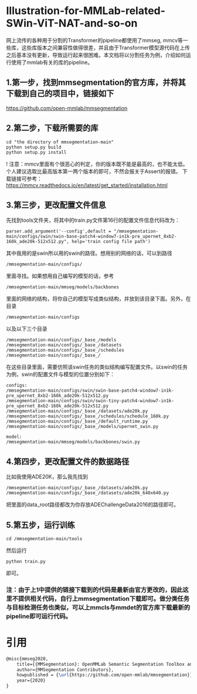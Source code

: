 # Illustration-for-MMLab-related-SWin-ViT-NAT-and-so-on
网上流传的各种用于分割的Transformer的pipeline都使用了mmseg, mmcv等一些库，这些库版本之间兼容性做得很差，并且由于Transformer模型源代码在上传之后基本没有更新，导致运行起来很困难。本文档将以分割任务为例，介绍如何运行使用了mmlab有关的库的pipeline。

## 1.第一步，找到mmsegmentation的官方库，并将其下载到自己的项目中，链接如下
https://github.com/open-mmlab/mmsegmentation

## 2.第二步，下载所需要的库
```shell
cd "the directory of mmsegmentation-main"
python setup.py build
python setup.py install
```
! 注意：mmcv里面有个很恶心的判定，你的版本既不能是最高的，也不能太低。个人建议选取比最高版本第一两个版本的即可，不然会报关于Assert的报错。
下载链接可参考：https://mmcv.readthedocs.io/en/latest/get_started/installation.html

## 3.第三步，更改配置文件信息
先找到tools文件夹，将其中的train.py文件第16行的配置文件信息代码改为： 
```shell
parser.add_argument('--config',default = "/mmsegmentation-main/configs/swin/swin-base-patch4-window7-in1k-pre_upernet_8xb2-160k_ade20k-512x512.py", help='train config file path')
```
其中我用的是swin所以用的swin的路径。想用别的网络的话，可以到路径
```shell
/mmsegmentation-main/configs/
```
里面寻找。如果想用自己编写的模型的话，参考
```shell
/mmsegmentation-main/mmseg/models/backbones
```

里面的网络的结构，将你自己的模型写成类似结构，并放到该目录下面。另外，在目录
```shell
/mmsegmentation-main/configs
```
以及以下三个目录
```shell
/mmsegmentation-main/configs/_base_/models
/mmsegmentation-main/configs/_base_/datasets
/mmsegmentation-main/configs/_base_/schedules
/mmsegmentation-main/configs/_base_/
```
在这些目录里面，需要仿照该swin任务的类似结构编写配置文件。以swin的任务为例，swin的配置文件与模型的位置分别如下：
```shell
configs:
/mmsegmentation-main/configs/swin/swin-base-patch4-window7-in1k-pre_upernet_8xb2-160k_ade20k-512x512.py
/mmsegmentation-main/configs/swin/swin-tiny-patch4-window7-in1k-pre_upernet_8xb2-160k_ade20k-512x512.py
/mmsegmentation-main/configs/_base_/datasets/ade20k.py
/mmsegmentation-main/configs/_base_/schedules/schedule_160k.py
/mmsegmentation-main/configs/_base_/default_runtime.py
/mmsegmentation-main/configs/_base_/models/upernet_swin.py

model:
/mmsegmentation-main/mmseg/models/backbones/swin.py
```
## 4.第四步，更改配置文件的数据路径
比如我使用ADE20K，那么我先找到
```shell
/mmsegmentation-main/configs/_base_/datasets/ade20k.py
/mmsegmentation-main/configs/_base_/datasets/ade20k_640x640.py
```
把里面的data_root路径都改为你存放ADEChallengeData2016的路径即可。

## 5.第五步，运行训练
```shell
cd /mmsegmentation-main/tools 
```
然后运行 
```shell
python train.py
```
即可。

### 注：由于上1中提供的链接下载到的代码是最新由官方更改的，因此这里不提供相关代码，自行上mmsegmentation下载即可。做分类任务与目标检测任务也类似，可以上mmcls与mmdet的官方库下载最新的pipeline即可运行代码。

# 引用
```latex
@misc{mmseg2020,
    title={{MMSegmentation}: OpenMMLab Semantic Segmentation Toolbox and Benchmark},
    author={MMSegmentation Contributors},
    howpublished = {\url{https://github.com/open-mmlab/mmsegmentation}},
    year={2020}
}
```
